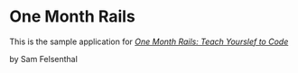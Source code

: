 # One Month Rails

This is the sample application for
[*One Month Rails: Teach Yourslef to Code*](http://onemonthrails.com)

by Sam Felsenthal